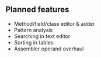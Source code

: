 ## Planned features

- Method/field/class editor & adder
- Pattern analysis
- Searching in text editor
- Sorting in tables
- Assembler operand overhaul